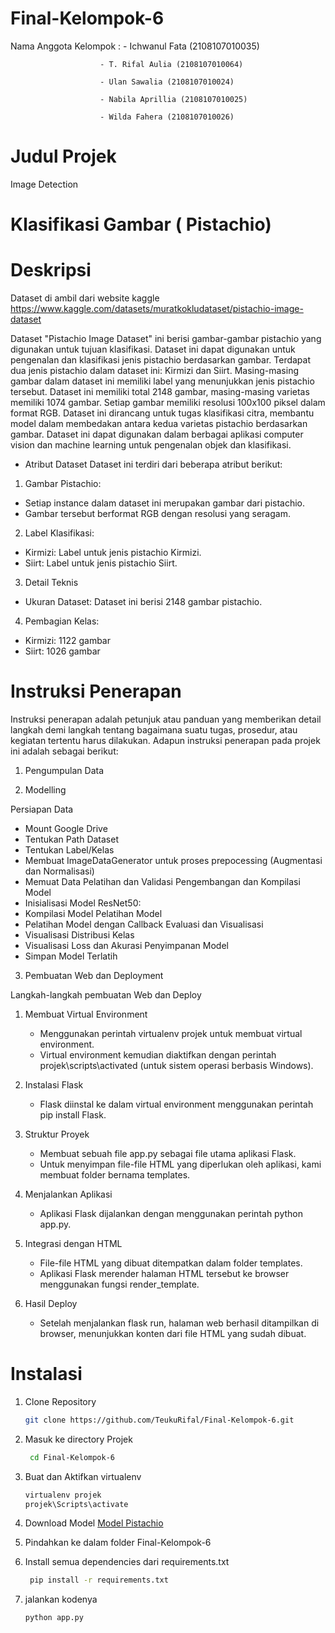 # Final-Kelompok-6

Nama Anggota Kelompok :
                        - Ichwanul Fata (2108107010035)
                        
                        - T. Rifal Aulia (2108107010064)
                        
                        - Ulan Sawalia (2108107010024)
                        
                        - Nabila Aprillia (2108107010025)
                        
                        - Wilda Fahera (2108107010026)

# Judul Projek 
Image Detection

# Klasifikasi Gambar ( Pistachio)

# Deskripsi 
Dataset di ambil dari website kaggle https://www.kaggle.com/datasets/muratkokludataset/pistachio-image-dataset 

Dataset "Pistachio Image Dataset" ini berisi gambar-gambar pistachio yang digunakan untuk tujuan klasifikasi. Dataset ini dapat digunakan untuk pengenalan dan klasifikasi jenis pistachio berdasarkan gambar. Terdapat dua jenis pistachio dalam dataset ini: Kirmizi dan Siirt. Masing-masing gambar dalam dataset ini memiliki label yang menunjukkan jenis pistachio tersebut. Dataset ini memiliki total 2148 gambar, masing-masing varietas memiliki 1074 gambar. Setiap gambar memiliki resolusi 100x100 piksel dalam format RGB. Dataset ini dirancang untuk tugas klasifikasi citra, membantu model dalam membedakan antara kedua varietas pistachio berdasarkan gambar. Dataset ini dapat digunakan dalam berbagai aplikasi computer vision dan machine learning untuk pengenalan objek dan klasifikasi.

- Atribut Dataset
Dataset ini terdiri dari beberapa atribut berikut:

1. Gambar Pistachio:
- Setiap instance dalam dataset ini merupakan gambar dari pistachio.
- Gambar tersebut berformat RGB dengan resolusi yang seragam.
  
2. Label Klasifikasi:
- Kirmizi: Label untuk jenis pistachio Kirmizi.
- Siirt: Label untuk jenis pistachio Siirt.
  
3. Detail Teknis
- Ukuran Dataset: Dataset ini berisi 2148 gambar pistachio.
  
4. Pembagian Kelas:
- Kirmizi: 1122 gambar
- Siirt: 1026 gambar
  



# Instruksi Penerapan   

Instruksi penerapan adalah petunjuk atau panduan yang memberikan detail langkah demi langkah tentang bagaimana suatu tugas, prosedur, atau kegiatan tertentu harus dilakukan.
Adapun instruksi penerapan pada projek ini adalah sebagai berikut:
1. Pengumpulan Data
   
3. Modelling
   
Persiapan Data
- Mount Google Drive
- Tentukan Path Dataset
- Tentukan Label/Kelas
- Membuat ImageDataGenerator untuk proses prepocessing (Augmentasi dan Normalisasi) 
- Memuat Data Pelatihan dan Validasi
Pengembangan dan Kompilasi Model
- Inisialisasi Model ResNet50:
- Kompilasi Model
Pelatihan Model
- Pelatihan Model dengan Callback
Evaluasi dan Visualisasi
- Visualisasi Distribusi Kelas
- Visualisasi Loss dan Akurasi
Penyimpanan Model
- Simpan Model Terlatih
  
3. Pembuatan Web dan Deployment
  
Langkah-langkah pembuatan Web dan Deploy

1. Membuat Virtual Environment
   - Menggunakan perintah virtualenv projek untuk membuat virtual environment.
   - Virtual environment kemudian diaktifkan dengan perintah projek\scripts\activated (untuk sistem operasi berbasis Windows).

2. Instalasi Flask
   - Flask diinstal ke dalam virtual environment menggunakan perintah pip install Flask.

3. Struktur Proyek
   - Membuat sebuah file app.py sebagai file utama aplikasi Flask.
   - Untuk menyimpan file-file HTML yang diperlukan oleh aplikasi, kami membuat folder bernama templates.

4. Menjalankan Aplikasi
   - Aplikasi Flask dijalankan dengan menggunakan perintah python app.py.

5. Integrasi dengan HTML
   - File-file HTML yang dibuat ditempatkan dalam folder templates.
   - Aplikasi Flask merender halaman HTML tersebut ke browser menggunakan fungsi render_template.

6. Hasil Deploy
   - Setelah menjalankan flask run, halaman web berhasil ditampilkan di browser, menunjukkan konten dari file HTML yang sudah dibuat.
     
# Instalasi

1. Clone Repository
   ```bash
   git clone https://github.com/TeukuRifal/Final-Kelompok-6.git
   ```
2. Masuk ke directory Projek
   ```bash
    cd Final-Kelompok-6
   ```
3. Buat dan Aktifkan virtualenv
    ```bash
    virtualenv projek
    projek\Scripts\activate
    ```
4. Download Model [Model Pistachio](https://drive.google.com/file/d/1J8CQChPbdxP7MeFVx5R-osSJwvn6L1rv/view?usp=drive_link)

5. Pindahkan ke dalam folder Final-Kelompok-6
    
7. Install semua dependencies dari requirements.txt
   ```bash
    pip install -r requirements.txt
    ```
5. jalankan kodenya
   ```bash
   python app.py
   ```
